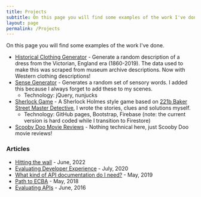 ```yaml
---
title: Projects
subtitle: On this page you will find some examples of the work I've done.
layout: page
permalink: /Projects
---
```


On this page you will find some examples of the work I've done.

* [Historical Clothing Generator](/dress-generator) - Generate a random description of a dress from the Victorian, England era (1860-2019). The data used to make this was scraped from museum archive descriptions. Now with Western clothing descriptions!
* [Sense Generator](/sense-generator) - Generates a random set of sensory words. I added this because I always forget to add these to my scenes.
  * Technology: jQuery, nunjucks
* [Sherlock Game](https://melissakendall.github.io/mystery-game/index.html) - A Sherlock Holmes style game based on [221b Baker Street Master Detective](https://boardgamegeek.com/boardgame/1275/221b-baker-street-master-detective-game), I wrote the stories, clues and solutions myself.
  * Technology: GitHub pages, Bootstrap, Firebase (note: the current version is hard coded while I transition to Firestore)
* [Scooby Doo Movie Reviews](/scooby-doo) - Nothing technical here, just Scooby Doo movie reviews!

### Articles

* [Hitting the wall](/hitting-the-wall) - June, 2022
* [Evaluating Developer Experience](https://www.linkedin.com/pulse/evaluating-developer-experience-melissa-kendall/) - July, 2020 
* [What kind of API documentation do I need?](https://www.linkedin.com/pulse/what-kind-api-documentation-do-i-need-melissa-kendall/) - May, 2019
* [Path to ECBA](https://www.linkedin.com/pulse/path-ecba-melissa-kendall/) - May, 2018
* [Evaluating APIs](https://www.linkedin.com/pulse/evaluating-apis-melissa-kendall/) - June, 2016
